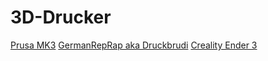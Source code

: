 # 3D-Drucker

[Prusa MK3](Prusa_i3_MK3)
[GermanRepRap aka Druckbrudi](GermanRepRap)
[Creality Ender 3](Creality_Ender_3_v2)
